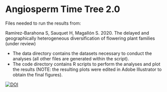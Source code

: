 # Angiosperm Time Tree 2.0

Files needed to run the results from:

Ramírez-Barahona S, Sauquet H, Magallón S. 2020. The delayed and geographically heterogeneous diversification of flowering plant families (under review)

- The data directory contains the datasets necessary to conduct the analyses (all other files are generated within the script). 
- The code directory contains R scripts to perform the analyses and plot the results (NOTE: the resulting plots were edited in Adobe Illustrator to obtain the final figures).

[![DOI](https://zenodo.org/badge/194142746.svg)](https://zenodo.org/badge/latestdoi/194142746)
